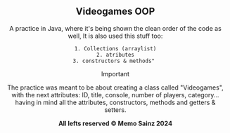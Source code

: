 <div align="center">

## Videogames OOP


A practice in Java, where it's being shown the clean order of the code as well, 
It is also used this stuff too: 

    1. Collections (arraylist)
    2. atributes
    3. constructors & methods" 

> [!IMPORTANT]
> The practice was meant to be about creating a class called "Videogames", with the next attributes: ID, title, console, number of players, category... having in mind all the attributes, constructors, methods and getters & setters.





<b> All lefts reserved 	&#169; Memo Sainz 2024 </b>
